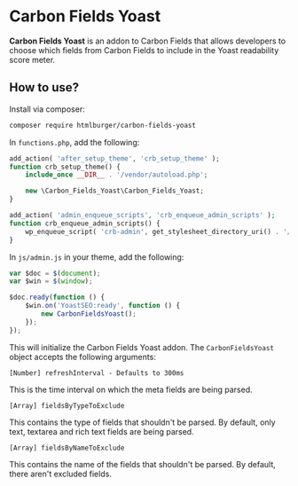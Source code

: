 # Carbon Fields Yoast

__Carbon Fields Yoast__ is an addon to Carbon Fields that allows developers to choose which fields from Carbon Fields to include in the Yoast readability score meter.

## How to use?

Install via composer:

```bash
composer require htmlburger/carbon-fields-yoast
```

In `functions.php`, add the following:

```php
add_action( 'after_setup_theme', 'crb_setup_theme' );
function crb_setup_theme() {
	include_once __DIR__ . '/vendor/autoload.php';

	new \Carbon_Fields_Yoast\Carbon_Fields_Yoast;
}

add_action( 'admin_enqueue_scripts', 'crb_enqueue_admin_scripts' );
function crb_enqueue_admin_scripts() {
	wp_enqueue_script( 'crb-admin', get_stylesheet_directory_uri() . '/js/admin.js', array( 'carbon-fields-yoast' ) );
}
```

In `js/admin.js` in your theme, add the following:

```js
var $doc = $(document);
var $win = $(window);

$doc.ready(function () {
	$win.on('YoastSEO:ready', function () {
		new CarbonFieldsYoast();
	});
});
```

This will initialize the Carbon Fields Yoast addon. The `CarbonFieldsYoast` object accepts the following arguments:

`[Number] refreshInterval - Defaults to 300ms`

This is the time interval on which the meta fields are being parsed.

`[Array] fieldsByTypeToExclude`

This contains the type of fields that shouldn't be parsed. By default, only text, textarea and rich text fields are being parsed.

`[Array] fieldsByNameToExclude`

This contains the name of the fields that shouldn't be parsed. By default, there aren't excluded fields.
